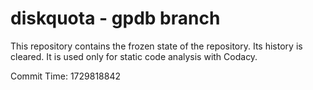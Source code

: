 # diskquota - gpdb branch

This repository contains the frozen state of the repository.
Its history is cleared. It is used only for static code
analysis with Codacy.

Commit Time: 1729818842